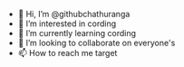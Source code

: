 - 👋 Hi, I’m @githubchathuranga
- 👀 I’m interested in cording
- 🌱 I’m currently learning cording
- 💞️ I’m looking to collaborate on everyone's 
- 📫 How to reach me target 

<!---
githubchathuranga/githubchathuranga is a ✨ special ✨ repository because its `README.md` (this file) appears on your GitHub profile.
You can click the Preview link to take a look at your changes.
--->
